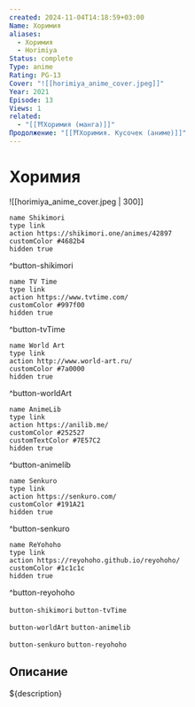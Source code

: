 ```yaml
---
created: 2024-11-04T14:18:59+03:00
Name: Хоримия
aliases:
  - Хоримия
  - Horimiya
Status: complete
Type: anime
Rating: PG-13
Cover: "![[horimiya_anime_cover.jpeg]]"
Year: 2021
Episode: 13
Views: 1
related:
  - "[[⛩️Хоримия (манга)]]"
Продолжение: "[[⛩️Хоримия. Кусочек (аниме)]]"
---
```


# Хоримия

![[horimiya_anime_cover.jpeg | 300]]

```button
name Shikimori
type link
action https://shikimori.one/animes/42897
customColor #4682b4
hidden true
```
^button-shikimori

```button
name TV Time
type link
action https://www.tvtime.com/
customColor #997f00
hidden true
```
^button-tvTime

```button
name World Art
type link
action http://www.world-art.ru/
customColor #7a0000
hidden true
```
^button-worldArt

```button
name AnimeLib
type link
action https://anilib.me/
customColor #252527
customTextColor #7E57C2
hidden true
```
^button-animelib

```button
name Senkuro
type link
action https://senkuro.com/
customColor #191A21
hidden true
```
^button-senkuro

```button
name ReYohoho
type link
action https://reyohoho.github.io/reyohoho/
customColor #1c1c1c
hidden true
```
^button-reyohoho

`button-shikimori` `button-tvTime`

`button-worldArt` `button-animelib`

`button-senkuro` `button-reyohoho`

## Описание

${description}

